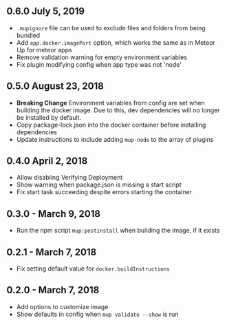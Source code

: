 ## 0.6.0 July 5, 2019

- `.mupignore` file can be used to exclude files and folders from being bundled
- Add `app.docker.imagePort` option, which works the same as in Meteor Up for meteor apps
- Remove validation warning for empty environment variables
- Fix plugin modifying config when app type was not 'node'

## 0.5.0 August 23, 2018

- **Breaking Change** Environment variables from config are set when building the docker image. Due to this, dev dependencies will no longer be installed by default.
- Copy package-lock.json into the docker container before installing dependencies
- Update instructions to include adding `mup-node` to the array of plugins

## 0.4.0 April 2, 2018

- Allow disabling Verifying Deployment
- Show warning when package.json is missing a start script
- Fix start task succeeding despite errors starting the container

## 0.3.0 - March 9, 2018

- Run the npm script `mup:postinstall` when building the image, if it exists

## 0.2.1 - March 7, 2018

- Fix setting default value for `docker.buildInstructions`

## 0.2.0 - March 7, 2018

- Add options to customize image
- Show defaults in config when `mup validate --show` is run
